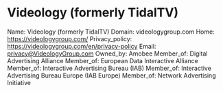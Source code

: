 
# Videology (formerly TidalTV)

Name: Videology (formerly TidalTV)
Domain: videologygroup.com
Home: https://videologygroup.com/
Privacy_policy: https://videologygroup.com/en/privacy-policy
Email: privacy@VideologyGroup.com
Owned_by: Amobee
Member_of: Digital Advertising Alliance
Member_of: European Data Interactive Alliance
Member_of: Interactive Advertising Bureau (IAB)
Member_of: Interactive Advertising Bureau Europe (IAB Europe)
Member_of: Network Advertising Initiative
